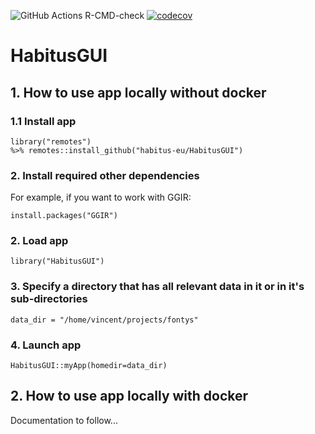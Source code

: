 ![GitHub Actions R-CMD-check](https://github.com/habitus-eu/HabitusGUI/workflows/R-CMD-check-full/badge.svg)
[![codecov](https://codecov.io/gh/habitus-eu/HabitusGUI/branch/main/graph/badge.svg?token=GPRPJ3IXWC)](https://codecov.io/gh/habitus-eu/HabitusGUI)

# HabitusGUI


## 1. How to use app locally without docker

### 1.1 Install app

```
library("remotes")
%>% remotes::install_github("habitus-eu/HabitusGUI")
```

### 2. Install required other dependencies

For example, if you want to work with GGIR:

`install.packages("GGIR")`

### 2. Load app

`library("HabitusGUI")`

### 3. Specify a directory that has all relevant data in it or in it's sub-directories

`data_dir = "/home/vincent/projects/fontys"`

### 4. Launch app

`HabitusGUI::myApp(homedir=data_dir)`


## 2. How to use app locally with docker

Documentation to follow...
